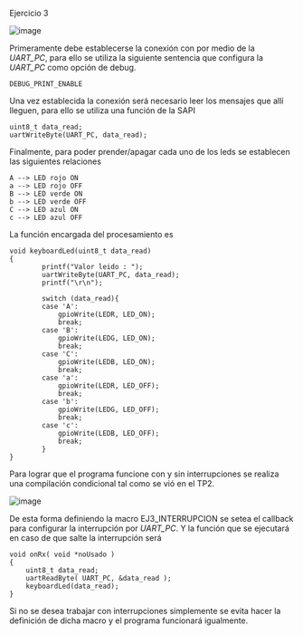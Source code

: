 Ejercicio 3


![image](https://user-images.githubusercontent.com/39803285/146280680-2041ea32-1318-443b-888e-3a34bfb115ec.png)

Primeramente debe establecerse la conexión con por medio de la _UART_PC_, para ello se utiliza la siguiente sentencia que configura la _UART_PC_ como opción de debug.

```{c}
DEBUG_PRINT_ENABLE

```

Una vez establecida la conexión será necesario leer los mensajes que allí lleguen, para ello se utiliza una función de la SAPI

```{c}
uint8_t data_read;
uartWriteByte(UART_PC, data_read);
```
Finalmente, para poder prender/apagar cada uno de los leds se establecen las siguientes relaciones

```{c}
A --> LED rojo ON
a --> LED rojo OFF
B --> LED verde ON
b --> LED verde OFF
C --> LED azul ON
c --> LED azul OFF
```

La función encargada del procesamiento es 
```{c}
void keyboardLed(uint8_t data_read)
{
		printf("Valor leido : ");
		uartWriteByte(UART_PC, data_read);
		printf("\r\n");

		switch (data_read){
		case 'A':
			gpioWrite(LEDR, LED_ON);
			break;
		case 'B':
			gpioWrite(LEDG, LED_ON);
			break;
		case 'C':
			gpioWrite(LEDB, LED_ON);
			break;
		case 'a':
			gpioWrite(LEDR, LED_OFF);
			break;
		case 'b':
			gpioWrite(LEDG, LED_OFF);
			break;
		case 'c':
			gpioWrite(LEDB, LED_OFF);
			break;
		}
}
``` 


Para lograr que el programa funcione con y sin interrupciones se realiza una compilación condicional tal como se vió en el TP2.

![image](https://user-images.githubusercontent.com/39803285/146284573-a8f86b2c-406e-498e-b59f-04cb9b1d9187.png)

De esta forma definiendo la macro EJ3_INTERRUPCION se setea el callback para configurar la interrupción por _UART_PC_. 
Y la función que se ejecutará en caso de que salte la interrupción será
```{c}
void onRx( void *noUsado )
{
	uint8_t data_read;
    uartReadByte( UART_PC, &data_read );
    keyboardLed(data_read);
}
``` 
Si no se desea trabajar con interrupciones simplemente se evita hacer la definición de dicha macro y el programa funcionará igualmente.
